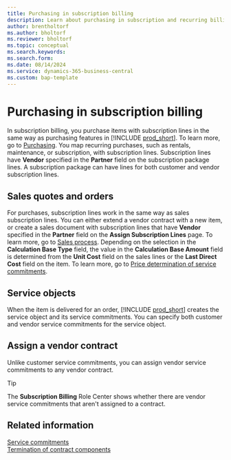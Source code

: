 ```yaml
---
title: Purchasing in subscription billing
description: Learn about purchasing in subscription and recurring billing.
author: brentholtorf
ms.author: bholtorf
ms.reviewer: bholtorf
ms.topic: conceptual
ms.search.keywords: 
ms.search.form: 
ms.date: 08/14/2024
ms.service: dynamics-365-business-central
ms.custom: bap-template
---
```


# Purchasing in subscription billing

In subscription billing, you purchase items with subscription lines in the same way as purchasing features in [!INCLUDE [prod_short](../includes/prod_short.md)]. To learn more, go to [Purchasing](../purchasing-manage-purchasing.md). You map recurring purchases, such as rentals, maintenance, or subscription, with subscription lines. Subscription lines have **Vendor** specified in the **Partner** field on the subscription package lines. A subscription package can have lines for both customer and vendor subscription lines.

## Sales quotes and orders

For purchases, subscription lines work in the same way as sales subscription lines. You can either extend a vendor contract with a new item, or create a sales document with subscription lines that have **Vendor** specified in the **Partner** field on the **Assign Subscription Lines** page. To learn more, go to [Sales process](sales/sales-service-commitments.md). Depending on the selection in the **Calculation Base Type** field, the value in the **Calculation Base Amount** field is determined from the **Unit Cost** field on the sales lines or the **Last Direct Cost** field on the item. To learn more, go to [Price determination of service commitments](sales/price-calculation.md).

## Service objects

When the item is delivered for an order, [!INCLUDE [prod_short](../includes/prod_short.md)] creates the service object and its service commitments. You can specify both customer and vendor service commitments for the service object.

## Assign a vendor contract

Unlike customer service commitments, you can assign vendor service commitments to any vendor contract.

> [!TIP]
> The **Subscription Billing** Role Center shows whether there are vendor service commitments that aren't assigned to a contract.

## Related information

[Service commitments](masterdata/service-commitments.md)  
[Termination of contract components](working-with-contracts/service-commitment-cancellation.md)  